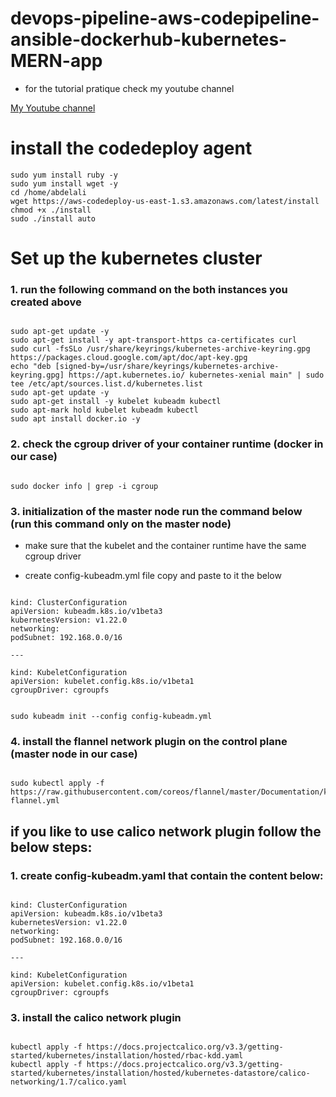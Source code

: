 # devops-pipeline-aws-codepipeline-ansible-dockerhub-kubernetes-MERN-app

- for the tutorial pratique check my youtube channel

[My Youtube channel](https://www.youtube.com/channel/UCmJ3RnxnLnx-ZfnyE6A5jaA)

# install the codedeploy agent

```
sudo yum install ruby -y
sudo yum install wget -y
cd /home/abdelali
wget https://aws-codedeploy-us-east-1.s3.amazonaws.com/latest/install
chmod +x ./install
sudo ./install auto
```

# Set up the kubernetes cluster

### 1. run the following command on the both instances you created above

```

sudo apt-get update -y
sudo apt-get install -y apt-transport-https ca-certificates curl
sudo curl -fsSLo /usr/share/keyrings/kubernetes-archive-keyring.gpg https://packages.cloud.google.com/apt/doc/apt-key.gpg
echo "deb [signed-by=/usr/share/keyrings/kubernetes-archive-keyring.gpg] https://apt.kubernetes.io/ kubernetes-xenial main" | sudo tee /etc/apt/sources.list.d/kubernetes.list
sudo apt-get update -y
sudo apt-get install -y kubelet kubeadm kubectl
sudo apt-mark hold kubelet kubeadm kubectl
sudo apt install docker.io -y

```

### 2. check the cgroup driver of your container runtime (docker in our case)

```

sudo docker info | grep -i cgroup

```

### 3. initialization of the master node run the command below (run this command only on the master node)

- make sure that the kubelet and the container runtime have the same cgroup driver

* create config-kubeadm.yml file copy and paste to it the below

```

kind: ClusterConfiguration
apiVersion: kubeadm.k8s.io/v1beta3
kubernetesVersion: v1.22.0
networking:
podSubnet: 192.168.0.0/16

---

kind: KubeletConfiguration
apiVersion: kubelet.config.k8s.io/v1beta1
cgroupDriver: cgroupfs

```

```

sudo kubeadm init --config config-kubeadm.yml

```

### 4. install the flannel network plugin on the control plane (master node in our case)

```

sudo kubectl apply -f https://raw.githubusercontent.com/coreos/flannel/master/Documentation/kube-flannel.yml

```

## if you like to use calico network plugin follow the below steps:

### 1. create config-kubeadm.yaml that contain the content below:

```

kind: ClusterConfiguration
apiVersion: kubeadm.k8s.io/v1beta3
kubernetesVersion: v1.22.0
networking:
podSubnet: 192.168.0.0/16

---

kind: KubeletConfiguration
apiVersion: kubelet.config.k8s.io/v1beta1
cgroupDriver: cgroupfs

```

### 3. install the calico network plugin

```

kubectl apply -f https://docs.projectcalico.org/v3.3/getting-started/kubernetes/installation/hosted/rbac-kdd.yaml
kubectl apply -f https://docs.projectcalico.org/v3.3/getting-started/kubernetes/installation/hosted/kubernetes-datastore/calico-networking/1.7/calico.yaml

```
